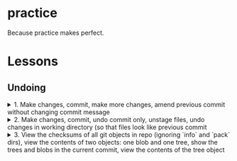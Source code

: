 # practice
Because practice makes perfect.

# Lessons
## Undoing
<details>
  <summary>1. Make changes, commit, make more changes, amend previous commit without changing commit message</summary>
  <br>
  <pre> 
  git commit --amend --no-edit
  </pre>
</details>

<details>
  <summary>2. Make changes, commit, undo commit only, unstage files, undo changes in working directory (so that files look like previous commit</summary>
  <br>
  <pre> 
  git reset --soft HEAD^
  git reset .
  git checkout .
  </pre>
</details>

<details>
  <summary>3. View the checksums of all git objects in repo (ignoring `info` and `pack` dirs), view the contents of two objects: one blob and one tree, show the trees and blobs in the current commit, view the contents of the tree object</summary>
  <br>
  <pre> 
  tree -I "info|pack" .git/objects
  git cat-file -t <checksum>   # To determine type of obj
  git cat-file -p <checksum>   # To view contents of obj
  git ls-tree master <or checksum>
  git cat-file -p <checksum>   # To view contents of obj (even trees!)
  </pre>
</details>
